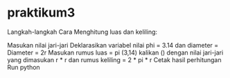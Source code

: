 # praktikum3
Langkah-langkah Cara Menghitung luas dan keliling:

Masukan nilai jari-jari
Deklarasikan variabel nilai phi = 3.14 dan diameter = Diameter = 2r
Masukan rumus luas = pi (3,14) kalikan () dengan nilai jari-jari yang dimasukan r * r dan rumus keliling = 2 * pi * r
Cetak hasil perhitungan
Run python

